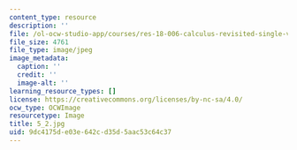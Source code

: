 ```yaml
---
content_type: resource
description: ''
file: /ol-ocw-studio-app/courses/res-18-006-calculus-revisited-single-variable-calculus-fall-2010/9dc4175de03e642cd35d5aac53c64c37_5_2.jpg
file_size: 4761
file_type: image/jpeg
image_metadata:
  caption: ''
  credit: ''
  image-alt: ''
learning_resource_types: []
license: https://creativecommons.org/licenses/by-nc-sa/4.0/
ocw_type: OCWImage
resourcetype: Image
title: 5_2.jpg
uid: 9dc4175d-e03e-642c-d35d-5aac53c64c37
---
```

